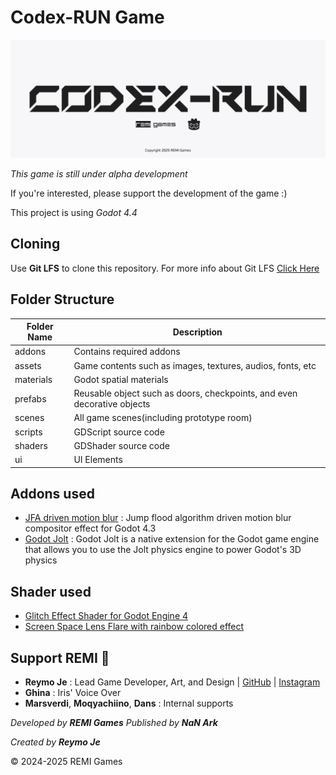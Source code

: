 # Codex-RUN Game

![thumbnail_img]

*This game is still under alpha development*

If you're interested, please support the development of the game :)

This project is using *Godot 4.4*

## Cloning

Use **Git LFS** to clone this repository. For more info about Git LFS [Click Here][lfs_link]

## Folder Structure

| **Folder Name** | **Description** |
| ---- | ---- |
| addons | Contains required addons |
| assets | Game contents such as images, textures, audios, fonts, etc |
| materials | Godot spatial materials |
| prefabs | Reusable object such as doors, checkpoints, and even decorative objects |
| scenes | All game scenes(including prototype room) |
| scripts | GDScript source code |
| shaders | GDShader source code |
| ui | UI Elements |

## Addons used

* [JFA driven motion blur][motion_blur_link] : Jump flood algorithm driven motion blur compositor effect for Godot 4.3
* [Godot Jolt][godot_jolt_link] : Godot Jolt is a native extension for the Godot game engine that allows you to use the Jolt physics engine to power Godot's 3D physics

## Shader used
* [Glitch Effect Shader for Godot Engine 4][glitch_link]
* [Screen Space Lens Flare with rainbow colored effect][lens_flare_link]

## Support REMI 💟 
* **Reymo Je** : Lead Game Developer, Art, and Design | [GitHub][reymo_github_link] | [Instagram][reymo_ig_link]
* **Ghina** : Iris' Voice Over
* **Marsverdi**, **Moqyachiino**, **Dans** : Internal supports

*Developed by **REMI Games***
*Published by **NaN Ark***

*Created by **Reymo Je***

© 2024-2025 REMI Games

[thumbnail_img]: thumbnail.webp
[level_design_doc]: LEVEL_DESIGN_DOC.md
[mechanic_doc]: MECHANICS.md
[reymo_ig_link]: https://www.instagram.com/reymo_je_xefron/
[reymo_github_link]: https://github.com/Rubicsoft
[lfs_link]: https://git-lfs.com/
[godot_jolt_link]: https://github.com/godot-jolt/godot-jolt
[motion_blur_link]: https://github.com/sphynx-owner/JFA_driven_motion_blur_addon
[glitch_link]: https://godotshaders.com/shader/glitch-effect-shader-for-godot-engine-4/
[lens_flare_link]: https://godotshaders.com/shader/screen-space-lens-flare-with-rainbow-colored-effect/